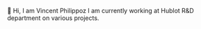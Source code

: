 👋 Hi, I am Vincent Philippoz
I am currently working at Hublot R&D department on various projects.

<!---
vphilippoz/vphilippoz is a ✨ special ✨ repository because its `README.md` (this file) appears on your GitHub profile.
You can click the Preview link to take a look at your changes.
--->
